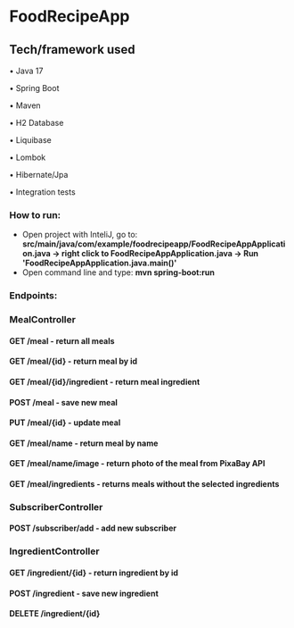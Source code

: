 # FoodRecipeApp
## Tech/framework used 
• Java 17

• Spring Boot

• Maven

• H2 Database

• Liquibase

• Lombok

• Hibernate/Jpa

• Integration tests

### How to run:
- Open project with InteliJ, go to: **src/main/java/com/example/foodrecipeapp/FoodRecipeAppApplication.java -> right click to FoodRecipeAppApplication.java -> Run 'FoodRecipeAppApplication.java.main()'**
- Open command line and type: **mvn spring-boot:run**
### Endpoints:

### MealController
####  GET /meal - return all meals
####  GET /meal/{id} - return meal by id
####  GET /meal/{id}/ingredient - return meal ingredient
####  POST /meal - save new meal
####  PUT /meal/{id} - update meal
####  GET /meal/name - return meal by name
####  GET /meal/name/image - return photo of the meal from PixaBay API
####  GET /meal/ingredients - returns meals without the selected ingredients

### SubscriberController
####  POST /subscriber/add - add new subscriber

### IngredientController
####  GET /ingredient/{id} - return ingredient by id
####  POST /ingredient - save new ingredient
####  DELETE /ingredient/{id} 






